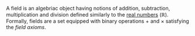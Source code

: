 A field is an algebriac object having notions of addition, subtraction, multiplication and division defined similarly to the [real numbers](Algebra/Real%20Numbers.md) ($\mathbb{R}$). Formally, fields are a set equipped with binary operations $+$ and $\times$ satisfying the *field axioms*.